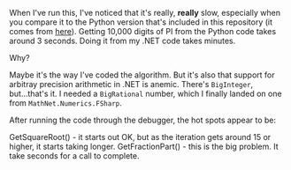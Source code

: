 When I've run this, I've noticed that it's really, **really** slow, especially when you compare it to the Python version that's included in this repository (it comes from [here](https://python.algorithms-library.com/maths/chudnovsky_algorithm)). Getting 10,000 digits of PI from the Python code takes around 3 seconds. Doing it from my .NET code takes minutes.

Why?

Maybe it's the way I've coded the algorithm. But it's also that support for arbitray precision arithmetic in .NET is anemic. There's `BigInteger`, but...that's it. I needed a `BigRational` number, which I finally landed on one from `MathNet.Numerics.FSharp`. 

After running the code through the debugger, the hot spots appear to be:

GetSquareRoot() - it starts out OK, but as the iteration gets around 15 or higher, it starts taking longer.
GetFractionPart() - this is the big problem. It take seconds for a call to complete.